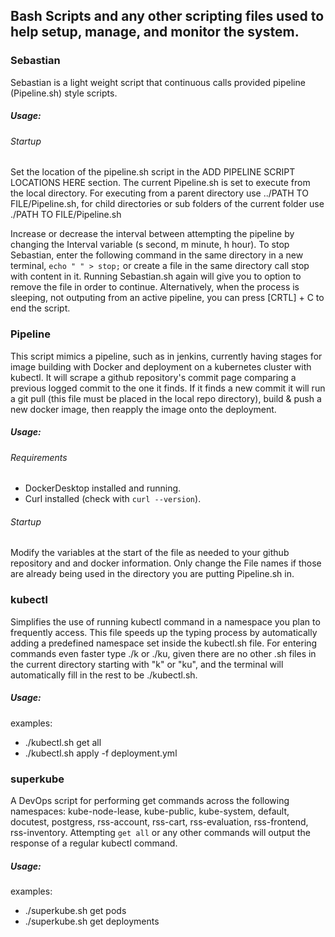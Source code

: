 ## Bash Scripts and any other scripting files used to help setup, manage, and monitor the system.


### Sebastian
Sebastian is a light weight script that continuous calls provided pipeline (Pipeline.sh) style scripts.

##### Usage:
###### Startup
Set the location of the pipeline.sh script in the ADD PIPELINE SCRIPT LOCATIONS HERE section. The current Pipeline.sh is set to execute from the local directory. For executing from a parent directory use ../PATH TO FILE/Pipeline.sh, for child directories or sub folders of the current folder use ./PATH TO FILE/Pipeline.sh

Increase or decrease the interval between attempting the pipeline by changing the Interval variable (s second, m minute, h hour).
To stop Sebastian, enter the following command in the same directory in a new terminal, ``echo " " > stop;`` or create a file in the same directory call stop with content in it. Running Sebastian.sh again will give you to option to remove the file in order to continue. Alternatively, when the process is sleeping, not outputing from an active pipeline, you can press \[CRTL\] + C to end the script.

### Pipeline
This script mimics a pipeline, such as in jenkins, currently having stages for image building with Docker and deployment on a kubernetes cluster with kubectl. It will scrape a github repository's commit page comparing a previous logged commit to the one it finds. If it finds a new commit it will run a git pull (this file must be placed in the local repo directory), build & push a new docker image, then reapply the image onto the deployment.

##### Usage:
###### Requirements
- DockerDesktop installed and running.
- Curl installed (check with ``curl --version``).

###### Startup
Modify the variables at the start of the file as needed to your github repository and and docker information. Only change the File names if those are already being used in the directory you are putting Pipeline.sh in.

### kubectl
Simplifies the use of running kubectl command in a namespace you plan to frequently access. This file speeds up the typing process by automatically adding a predefined namespace set inside the kubectl.sh file. For entering commands even faster type ./k or ./ku, given there are no other .sh files in the current directory starting with "k" or "ku", and the terminal will automatically fill in the rest to be ./kubectl.sh. 

##### Usage:
examples:
- ./kubectl.sh get all
- ./kubectl.sh apply -f deployment.yml

### superkube
A DevOps script for performing get commands across the following namespaces: kube-node-lease, kube-public, kube-system, default, docutest, postgress, rss-account, rss-cart, rss-evaluation, rss-frontend, rss-inventory. Attempting `get all` or any other commands will output the response of a regular kubectl command.

##### Usage:
examples:
- ./superkube.sh get pods
- ./superkube.sh get deployments


